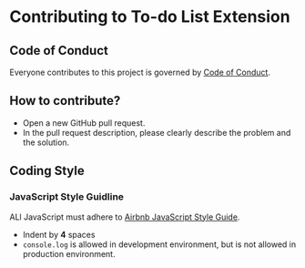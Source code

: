 # Contributing to To-do List Extension

## Code of Conduct

Everyone contributes to this project is governed by [Code of Conduct](./CODE_OF_CONDUCT.md).

## How to contribute?

- Open a new GitHub pull request.
- In the pull request description, please clearly describe the problem and the solution.

## Coding Style

### JavaScript Style Guidline

ALl JavaScript must adhere to [Airbnb JavaScript Style Guide](https://github.com/airbnb/javascript).

- Indent by **4** spaces
- `console.log` is allowed in development environment, but is not allowed in production environment.
